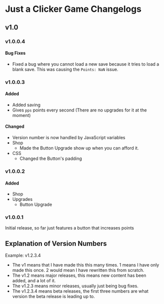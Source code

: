 # Just a Clicker Game Changelogs

## v1.0

### v1.0.0.4
#### Bug Fixes
- Fixed a bug where you cannot load a new save because it tries to load a blank save. This was causing the `Points: NaN` issue.

### v1.0.0.3
#### Added
- Added saving
- Gives `pps` points every second (There are no upgrades for it at the moment)
#### Changed
- Version number is now handled by JavaScript variables
- Shop
    - Made the Button Upgrade show up when you can afford it.
- CSS
    - Changed the Button's padding

### v1.0.0.2
#### Added
- Shop
- Upgrades
    - Button Upgrade

### v1.0.0.1
Initial release, so far just features a button that increases points

## Explanation of Version Numbers
Example: v1.2.3.4
- The v1 means that I have made this this many times. 1 means I have only made this once. 2 would mean I have rewritten this from scratch.
- The v1.2 means major releases, this means new content has been added, and a lot of it.
- The v1.2.3 means minor releases, usually just being bug fixes.
- The v1.2.3.4 means beta releases, the first three numbers are what version the beta release is leading up to.
